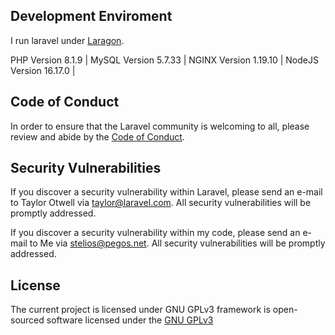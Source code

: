 ## Development Enviroment
I run laravel under [Laragon](https://laragon.org/).

PHP Version 8.1.9 |
MySQL Version  5.7.33 |
NGINX Version  1.19.10 |
NodeJS Version 16.17.0 |


## Code of Conduct

In order to ensure that the Laravel community is welcoming to all, please review and abide by the [Code of Conduct](https://laravel.com/docs/contributions#code-of-conduct).

## Security Vulnerabilities

If you discover a security vulnerability within Laravel, please send an e-mail to Taylor Otwell via [taylor@laravel.com](mailto:taylor@laravel.com). All security vulnerabilities will be promptly addressed.

If you discover a security vulnerability within my code, please send an e-mail to Me via [stelios@pegos.net](mailto:stelios@pegos.net). All security vulnerabilities will be promptly addressed.

## License
The current project is licensed under GNU GPLv3 framework is open-sourced software licensed under the [ GNU GPLv3 ](https://choosealicense.com/licenses/gpl-3.0/)
